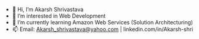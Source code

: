 - 👋 Hi, I’m Akarsh Shrivastava
- 👀 I’m interested in Web Development
- 🌱 I’m currently learning Amazon Web Services (Solution Architecturing)
- 📫 Email: Akarsh_shrivastava@yahoo.com | linkedin.com/in/Akarsh-shri

<!---
akarsh-23/akarsh-23 is a ✨ special ✨ repository because its `README.md` (this file) appears on your GitHub profile.
You can click the Preview link to take a look at your changes.
--->
